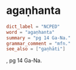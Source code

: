 # agaṇhanta

``` toml
dict_label = "NCPED"
word = "agaṇhanta"
summary = "pg 14 Ga-Na."
grammar_comment = "mfn."
see_also = ["gaṇhāti"]
```

, pg 14 Ga\-Na.

